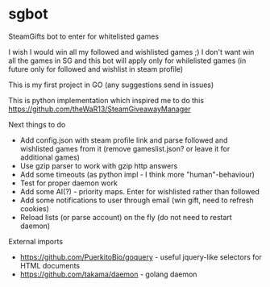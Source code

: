 # sgbot

SteamGifts bot to enter for whitelisted games

I wish I would win all my followed and wishlisted games ;) I don't want win all the games in SG and this bot will apply only for whilelisted games (in future only for followed and wishlist in steam profile)

This is my first project in GO (any suggestions send in issues)

This is python implementation which inspired me to do this
https://github.com/theWaR13/SteamGiveawayManager

Next things to do
* Add config.json with steam profile link and parse followed and wishlisted games from it (remove gameslist.json? or leave it for additional games)
* Use gzip parser to work with gzip http answers
* Add some timeouts (as python impl - I think more "human"-behaviour)
* Test for proper daemon work
* Add some AI(?) - priority maps. Enter for wishlisted rather than followed
* Add some notifications to user through email (win gift, need to refresh cookies)
* Reload lists (or parse account) on the fly (do not need to restart daemon)

External imports
* https://github.com/PuerkitoBio/goquery - useful jquery-like selectors for HTML documents
* https://github.com/takama/daemon - golang daemon
